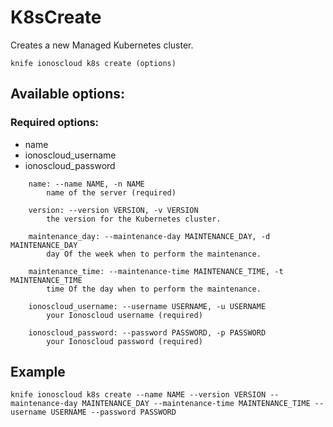 # K8sCreate

Creates a new Managed Kubernetes cluster.

```text
knife ionoscloud k8s create (options)
```

## Available options:

### Required options:

* name
* ionoscloud\_username
* ionoscloud\_password

```text
    name: --name NAME, -n NAME
        name of the server (required)

    version: --version VERSION, -v VERSION
        the version for the Kubernetes cluster.

    maintenance_day: --maintenance-day MAINTENANCE_DAY, -d MAINTENANCE_DAY
        day Of the week when to perform the maintenance.

    maintenance_time: --maintenance-time MAINTENANCE_TIME, -t MAINTENANCE_TIME
        time Of the day when to perform the maintenance.

    ionoscloud_username: --username USERNAME, -u USERNAME
        your Ionoscloud username (required)

    ionoscloud_password: --password PASSWORD, -p PASSWORD
        your Ionoscloud password (required)
```

## Example

```text
knife ionoscloud k8s create --name NAME --version VERSION --maintenance-day MAINTENANCE_DAY --maintenance-time MAINTENANCE_TIME --username USERNAME --password PASSWORD
```

